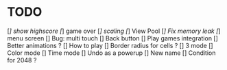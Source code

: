 TODO
====
[*] show highscore
[*] game over
[*] scaling
[*] View Pool
[*] Fix memory leak
[*] menu screen
[] Bug: multi touch
[] Back button
[] Play games integration
[] Better animations ?
[] How to play
[] Border radius for cells ?
[] 3 mode
[] Color mode
[] Time mode
[] Undo as a powerup
[] New name
[] Condition for 2048 ?
